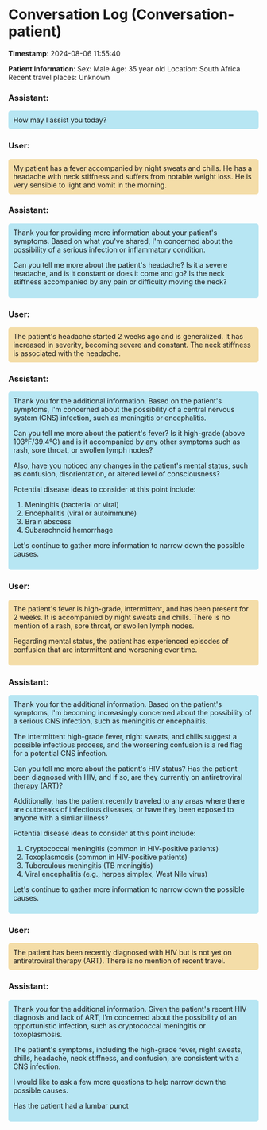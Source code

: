 # Conversation Log (Conversation-patient)

**Timestamp**: 2024-08-06 11:55:40

**Patient Information**:
Sex: Male
Age: 35 year old
Location: South Africa
Recent travel places: Unknown


### Assistant:

<div style="background-color: #B7E6F3; padding: 10px; border-radius: 5px;">
How may I assist you today?
</div>

### User:

<div style="background-color: #F4DDA8; padding: 10px; border-radius: 5px;">
My patient has a fever accompanied by night sweats and chills. He has a headache with neck stiffness and suffers from notable weight loss. He is very sensible to light and vomit in the morning.
</div>

### Assistant:

<div style="background-color: #B7E6F3; padding: 10px; border-radius: 5px;">
Thank you for providing more information about your patient's symptoms. Based on what you've shared, I'm concerned about the possibility of a serious infection or inflammatory condition.

Can you tell me more about the patient's headache? Is it a severe headache, and is it constant or does it come and go? Is the neck stiffness accompanied by any pain or difficulty moving the neck?
</div>

### User:

<div style="background-color: #F4DDA8; padding: 10px; border-radius: 5px;">
The patient's headache started 2 weeks ago and is generalized. It has increased in severity, becoming severe and constant. The neck stiffness is associated with the headache.
</div>

### Assistant:

<div style="background-color: #B7E6F3; padding: 10px; border-radius: 5px;">
Thank you for the additional information. Based on the patient's symptoms, I'm concerned about the possibility of a central nervous system (CNS) infection, such as meningitis or encephalitis.

Can you tell me more about the patient's fever? Is it high-grade (above 103°F/39.4°C) and is it accompanied by any other symptoms such as rash, sore throat, or swollen lymph nodes?

Also, have you noticed any changes in the patient's mental status, such as confusion, disorientation, or altered level of consciousness?

Potential disease ideas to consider at this point include:

1. Meningitis (bacterial or viral)
2. Encephalitis (viral or autoimmune)
3. Brain abscess
4. Subarachnoid hemorrhage

Let's continue to gather more information to narrow down the possible causes.
</div>

### User:

<div style="background-color: #F4DDA8; padding: 10px; border-radius: 5px;">
The patient's fever is high-grade, intermittent, and has been present for 2 weeks. It is accompanied by night sweats and chills. There is no mention of a rash, sore throat, or swollen lymph nodes.

Regarding mental status, the patient has experienced episodes of confusion that are intermittent and worsening over time.
</div>

### Assistant:

<div style="background-color: #B7E6F3; padding: 10px; border-radius: 5px;">
Thank you for the additional information. Based on the patient's symptoms, I'm becoming increasingly concerned about the possibility of a serious CNS infection, such as meningitis or encephalitis.

The intermittent high-grade fever, night sweats, and chills suggest a possible infectious process, and the worsening confusion is a red flag for a potential CNS infection.

Can you tell me more about the patient's HIV status? Has the patient been diagnosed with HIV, and if so, are they currently on antiretroviral therapy (ART)?

Additionally, has the patient recently traveled to any areas where there are outbreaks of infectious diseases, or have they been exposed to anyone with a similar illness?

Potential disease ideas to consider at this point include:

1. Cryptococcal meningitis (common in HIV-positive patients)
2. Toxoplasmosis (common in HIV-positive patients)
3. Tuberculous meningitis (TB meningitis)
4. Viral encephalitis (e.g., herpes simplex, West Nile virus)

Let's continue to gather more information to narrow down the possible causes.
</div>

### User:

<div style="background-color: #F4DDA8; padding: 10px; border-radius: 5px;">
The patient has been recently diagnosed with HIV but is not yet on antiretroviral therapy (ART). There is no mention of recent travel.
</div>

### Assistant:

<div style="background-color: #B7E6F3; padding: 10px; border-radius: 5px;">
Thank you for the additional information. Given the patient's recent HIV diagnosis and lack of ART, I'm concerned about the possibility of an opportunistic infection, such as cryptococcal meningitis or toxoplasmosis.

The patient's symptoms, including the high-grade fever, night sweats, chills, headache, neck stiffness, and confusion, are consistent with a CNS infection.

I would like to ask a few more questions to help narrow down the possible causes.

Has the patient had a lumbar punct
</div>

